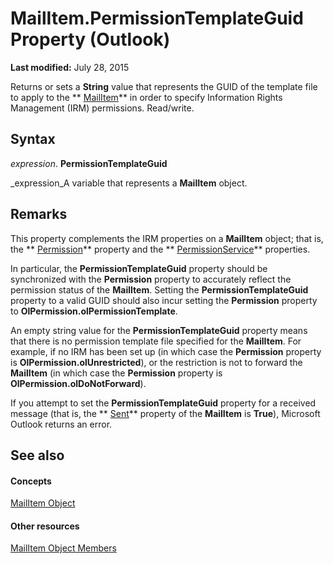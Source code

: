 
# MailItem.PermissionTemplateGuid Property (Outlook)

 **Last modified:** July 28, 2015

Returns or sets a  **String** value that represents the GUID of the template file to apply to the ** [MailItem](14197346-05d2-0250-fa4c-4a6b07daf25f.md)** in order to specify Information Rights Management (IRM) permissions. Read/write.

## Syntax

 _expression_. **PermissionTemplateGuid**

 _expression_A variable that represents a  **MailItem** object.


## Remarks

This property complements the IRM properties on a  **MailItem** object; that is, the ** [Permission](394173d4-344a-148a-1628-b4ca47d4ef2d.md)** property and the ** [PermissionService](c999b215-f360-17b1-4915-45c3b525d3e5.md)** properties.

In particular, the  **PermissionTemplateGuid** property should be synchronized with the **Permission** property to accurately reflect the permission status of the **MailItem**. Setting the  **PermissionTemplateGuid** property to a valid GUID should also incur setting the **Permission** property to **OlPermission.olPermissionTemplate**.

An empty string value for the  **PermissionTemplateGuid** property means that there is no permission template file specified for the **MailItem**. For example, if no IRM has been set up (in which case the  **Permission** property is **OlPermission.olUnrestricted**), or the restriction is not to forward the  **MailItem** (in which case the **Permission** property is **OlPermission.olDoNotForward**).

If you attempt to set the  **PermissionTemplateGuid** property for a received message (that is, the ** [Sent](a064267f-9329-9018-aa09-c92e17ed46bd.md)** property of the **MailItem** is **True**), Microsoft Outlook returns an error.


## See also


#### Concepts


 [MailItem Object](14197346-05d2-0250-fa4c-4a6b07daf25f.md)
#### Other resources


 [MailItem Object Members](1094d7df-ee80-a4b0-5a21-db2979506e6b.md)
